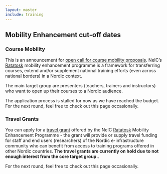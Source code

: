 ```yaml
---
layout: master
include: training
---
```


## Mobility Enhancement cut-off dates

### Course Mobility
This is an announcement for  [open call for course mobility proposals](/training/course-mobility). NeIC’s [Ratatosk](/ratatosk) mobility enhancement programme is a framework for transferring courses, extend and/or supplement national training efforts (even across national borders) in a Nordic context.

The main target group are presenters (teachers, trainers and instructors) who want to open up their courses to a Nordic audience.

The application process is stalled for now as we have reached the budget. For the next round, feel free to check out this page occasionally.


### Travel Grants
You can apply for a [travel grant](/training/travel-grant) offered by the NeIC [Ratatosk](/ratatosk) Mobility Enhancement Programme - the grant will provide or supply travel funding for staff and end users (researchers) of the Nordic e-infrastructure community who can benefit from access to training programs offered in other Nordic countries. **The travel grants are currently on hold due to not enough interest from the core target group.**.

For the next round, feel free to check out this page occasionally.

